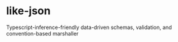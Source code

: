 # like-json
Typescript-inference-friendly data-driven schemas, validation, and convention-based marshaller
